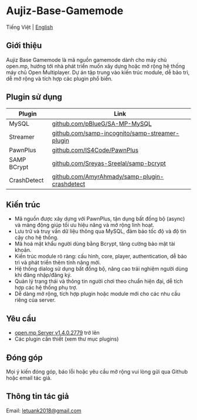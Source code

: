 # Aujiz-Base-Gamemode

Tiếng Việt | [English](README-en.md)

## Giới thiệu
Aujiz Base Gamemode là mã nguồn gamemode dành cho máy chủ open.mp, hướng tới nhà phát triển muốn xây dựng hoặc mở rộng hệ thống máy chủ Open Multiplayer. Dự án tập trung vào kiến trúc module, dễ bảo trì, dễ mở rộng và tích hợp các plugin phổ biến.

## Plugin sử dụng
| Plugin      | Link |
|-------------|------|
| MySQL       | [github.com/pBlueG/SA-MP-MySQL](https://github.com/pBlueG/SA-MP-MySQL) |
| Streamer    | [github.com/samp-incognito/samp-streamer-plugin](https://github.com/samp-incognito/samp-streamer-plugin) |
| PawnPlus    | [github.com/IS4Code/PawnPlus](https://github.com/IS4Code/PawnPlus) |
| SAMP BCrypt | [github.com/Sreyas-Sreelal/samp-bcrypt](https://github.com/Sreyas-Sreelal/samp-bcrypt) |
| CrashDetect | [github.com/AmyrAhmady/samp-plugin-crashdetect](https://github.com/AmyrAhmady/samp-plugin-crashdetect) |

## Kiến trúc

- Mã nguồn được xây dựng với PawnPlus, tận dụng bất đồng bộ (async) và mảng động giúp tối ưu hiệu năng và mở rộng linh hoạt.
- Lưu trữ và truy vấn dữ liệu thông qua MySQL, đảm bảo tốc độ và độ tin cậy cho hệ thống.
- Mã hoá mật khẩu người dùng bằng Bcrypt, tăng cường bảo mật tài khoản.
- Kiến trúc module rõ ràng: cấu hình, core, player, authentication, dễ bảo trì và phát triển thêm tính năng mới.
- Hệ thống dialog sử dụng bất đồng bộ, nâng cao trải nghiệm người dùng khi đăng nhập/đăng ký.
- Quản lý trạng thái và thông tin người chơi theo chuẩn hiện đại, dễ tích hợp các hệ thống phụ trợ.
- Dễ dàng mở rộng, tích hợp plugin hoặc module mới cho các nhu cầu riêng của server.

## Yêu cầu
- [open.mp Server v1.4.0.2779](https://github.com/openmultiplayer/open.mp/releases) trở lên
- Các plugin cần thiết (xem thư mục plugins)

## Đóng góp
Mọi ý kiến đóng góp, báo lỗi hoặc yêu cầu mở rộng vui lòng gửi qua Github hoặc email tác giả.

## Thông tin tác giả
Email: letuank2018@gmail.com